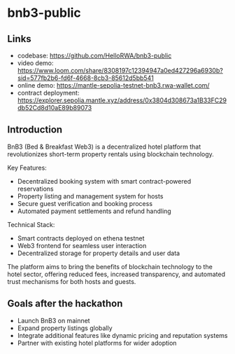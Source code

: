 # bnb3-public

## Links

- codebase: https://github.com/HelloRWA/bnb3-public
- video demo: https://www.loom.com/share/8308197c12394947a0ed427296a6930b?sid=577fb2b6-fd6f-4668-8cb3-85612d5bb541
- online demo: https://mantle-sepolia-testnet-bnb3.rwa-wallet.com/
- contract deployment: https://explorer.sepolia.mantle.xyz/address/0x3804d308673a1B33FC29db52Cd8d10aE89b89073

## Introduction

BnB3 (Bed & Breakfast Web3) is a decentralized hotel platform that revolutionizes short-term property rentals using blockchain technology.

Key Features:

- Decentralized booking system with smart contract-powered reservations
- Property listing and management system for hosts
- Secure guest verification and booking process
- Automated payment settlements and refund handling

Technical Stack:

- Smart contracts deployed on ethena testnet
- Web3 frontend for seamless user interaction
- Decentralized storage for property details and user data

The platform aims to bring the benefits of blockchain technology to the hotel sector, offering reduced fees, increased transparency, and automated trust mechanisms for both hosts and guests.

## Goals after the hackathon

- Launch BnB3 on mainnet
- Expand property listings globally
- Integrate additional features like dynamic pricing and reputation systems
- Partner with existing hotel platforms for wider adoption

